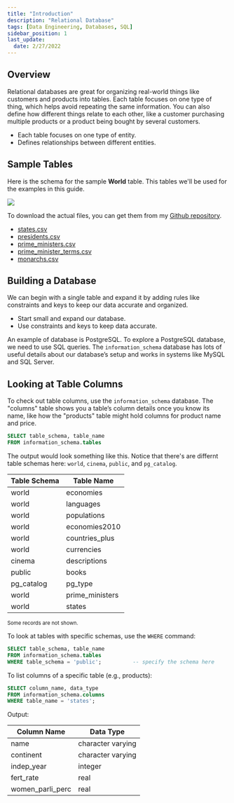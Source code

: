```yaml
---
title: "Introduction"
description: "Relational Database"
tags: [Data Engineering, Databases, SQL]
sidebar_position: 1
last_update:
  date: 2/27/2022
---
```



## Overview 

Relational databases are great for organizing real-world things like customers and products into tables. Each table focuses on one type of thing, which helps avoid repeating the same information. You can also define how different things relate to each other, like a customer purchasing multiple products or a product being bought by several customers.

- Each table focuses on one type of entity.
- Defines relationships between different entities.

## Sample Tables 

Here is the schema for the sample **World** table. This tables we'll be used for the examples in this guide.

<div class='img-center'>

![](/img/docs/sample-database-schemaaa.png)

</div>

To download the actual files, you can get them from my [Github repository](https://github.com/joseeden/joeden/tree/master/assets/datasets).

- [states.csv](@site/assets/datasets/world-database/states.csv)
- [presidents.csv](@site/assets/datasets/world-database/presidents.csv)
- [prime_ministers.csv](@site/assets/datasets/world-database/prime_ministers.csv)
- [prime_minister_terms.csv](@site/assets/datasets/world-database/prime_minister_terms.csv)
- [monarchs.csv](@site/assets/datasets/world-database/monarchs.csv)



## Building a Database

We can begin with a single table and expand it by adding rules like constraints and keys to keep our data accurate and organized.

- Start small and expand our database.
- Use constraints and keys to keep data accurate.

An example of database is PostgreSQL. To explore a PostgreSQL database, we need to use SQL queries. The `information_schema` database has lots of useful details about our database’s setup and works in systems like MySQL and SQL Server.

## Looking at Table Columns

To check out table columns, use the `information_schema` database. The "columns" table shows you a table’s column details once you know its name, like how the "products" table might hold columns for product name and price.

```sql
SELECT table_schema, table_name
FROM information_schema.tables
```

The output would look something like this. Notice that there's are differnt table schemas here: `world`, `cinema`, `public`, and `pg_catalog`.

| Table Schema | Table Name          |
|--------------|---------------------|
| world        | economies           |
| world        | languages           |
| world        | populations         |
| world        | economies2010       |
| world        | countries_plus      |
| world        | currencies          |
| cinema       | descriptions        |
| public       | books               |
| pg_catalog   | pg_type             |
| world        | prime_ministers     |
| world        | states              |

<small>Some records are not shown.</small>

To look at tables with specific schemas, use the `WHERE` command:

```sql
SELECT table_schema, table_name
FROM information_schema.tables
WHERE table_schema = 'public';          -- specify the schema here
```

To list columns of a specific table (e.g., products):

```sql
SELECT column_name, data_type
FROM information_schema.columns
WHERE table_name = 'states';
```

Output:

| Column Name       | Data Type        |
|-------------------|------------------|
| name              | character varying|
| continent         | character varying|
| indep_year        | integer          |
| fert_rate         | real             |
| women_parli_perc  | real             |
